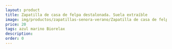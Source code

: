 ```yaml
---
layout: product
title: Zapatilla de casa de felpa destalonada. Suela extraíble
image: img/productos/zapatillas-senora-verano/Zapatilla de casa de felpa destalonada. Suela extraíble=20=azul marino Biorelax.webp
price: 20
tags: azul marino Biorelax
description: 
order: 0
---
```


